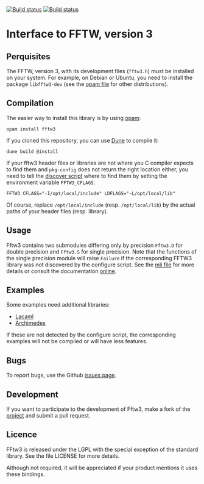 [![Build status](https://travis-ci.org/Chris00/fftw-ocaml.png)](https://travis-ci.org/Chris00/fftw-ocaml)
[![Build status](https://ci.appveyor.com/api/projects/status/etbmhio3tior36og?svg=true)](https://ci.appveyor.com/project/Chris00/fftw-ocaml)

Interface to FFTW, version 3
============================

Perquisites
-----------

The FFTW, version 3, with its development files (``fftw3.h``) must be
installed on your system.  For example, on Debian or Ubuntu, you
need to install the package ``libfftw3-dev`` (see the [opam
file](fftw3.opam) for other distributions).


Compilation
-----------

The easier way to install this library is by using [opam][]:

    opam install fftw3

If you cloned this repository, you can use [Dune][dune] to
compile it:

    dune build @install

If your fftw3 header files or libraries are not where you C compiler
expects to find them and `pkg-config` does not return the right
location either, you need to tell the [discover
script](config/discover.ml) where to find them by setting the
environment variable `FFTW3_CFLAGS`:

    FFTW3_CFLAGS="-I/opt/local/include" LDFLAGS="-L/opt/local/lib"

Of course, replace ``/opt/local/include`` (resp. ``/opt/local/lib``) by the
actual paths of your header files (resp. library).

[opam]: https://opam.ocaml.org/
[dune]: https://github.com/ocaml/dune

Usage
-----

Fftw3 contains two submodules differing only by precision ``Fftw3.D`` for
double precision and ``Fftw3.S`` for single precision.  Note that the
functions of the single precision module will raise ``Failure`` if the
corresponding FFTW3 library was not discovered by the configure
script.  See the [mli file](src/fftw3.mli) for more details
or consult the documentation
[online](https://chris00.github.io/fftw-ocaml/doc/fftw3/Fftw3/).


Examples
--------

Some examples need additional libraries:
- [Lacaml](http://mmottl.github.io/lacaml/)
- [Archimedes](https://forge.ocamlcore.org/projects/archimedes/)

If these are not detected by the configure script, the corresponding
examples will not be compiled or will have less features.


Bugs
----

To report bugs, use the Github
[issues page](https://github.com/Chris00/fftw-ocaml/issues).


Development
-----------

If you want to participate to the development of Fftw3, make a
fork of the [project](https://github.com/Chris00/fftw-ocaml) and
submit a pull request.


Licence
-------

FFtw3 is released under the LGPL with the special exception of the
standard library.  See the file LICENSE for more details.

Although not required, it will be appreciated if your product mentions
it uses these bindings.
